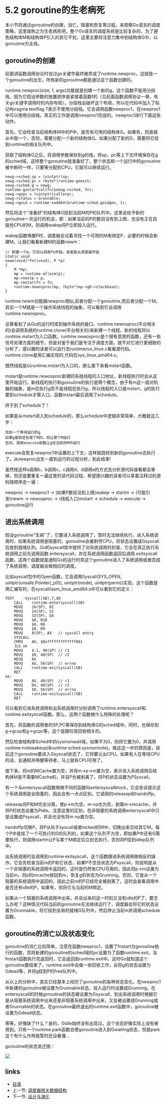 # 5.2 goroutine的生老病死

本小节将通过goroutine的创建，消亡，阻塞和恢复等过程，来观察Go语言的调度策略，这里就称之为生老病死吧。整个Go语言的调度系统是比较复杂的，为了避免结构体M和结构体P引入的其它干扰，这里主要将注意力集中到结构体G中，以goroutine为主线。

## goroutine的创建
前面讲函数调用协议时说过go关键字最终被弄成了runtime.newproc。这就是一个goroutine的出生，所有新的goroutine都是通过这个函数创建的。

runtime.newproc(size, f, args)功能就是创建一个新的g，这个函数不能用分段栈，因为它假设参数的放置顺序是紧接着函数f的（见前面函数调用协议一章，有关go关键字调用时的内存布局）。分段栈会破坏这个布局，所以在代码中加入了标记#pragma textflag 7表示不使用分段栈。它会调用函数newproc1，在newproc1中可以使用分段栈。真正的工作是调用newproc1完成的。newproc1进行下面这些动作。

首先，它会检查当前结构体M中的P中，是否有可用的结构体G。如果有，则直接从中取一个，否则，需要分配一个新的结构体G。如果分配了新的G，需要将它挂到runtime的相关队列中。

获取了结构体G之后，将调用参数保存到g的栈，将sp，pc等上下文环境保存在g的sched域，这样整个goroutine就准备好了，整个状态和一个运行中的goroutine被中断时一样，只要等分配到CPU，它就可以继续运行。

	newg->sched.sp = (uintptr)sp;
	newg->sched.pc = (byte*)runtime·goexit;
	newg->sched.g = newg;
	runtime·gostartcallfn(&newg->sched, fn);
	newg->gopc = (uintptr)callerpc;
	newg->status = Grunnable;
	newg->goid = runtime·xadd64(&runtime·sched.goidgen, 1);


然后将这个“准备好”的结构体G挂到当前M的P的队列中。这里会给予新的goroutine一次运行的机会，即：如果当前的P的数目没有到上限，也没有正在自旋抢CPU的M，则调用wakep将P立即投入运行。

wakep函数唤醒P时，调度器会试着寻找一个可用的M来绑定P，必要的时候会新建M。让我们看看新建M的函数newm：

	// 新建一个m，它将以调用fn开始，或者是从调度器开始
	static void
	newm(void(*fn)(void), P *p)
	{
		M *mp;
		mp = runtime·allocm(p);
		mp->nextp = p;
		mp->mstartfn = fn;
		runtime·newosproc(mp, (byte*)mp->g0->stackbase);
	}

runtime.newm功能跟newproc相似,前者分配一个goroutine,而后者分配一个M。其实一个M就是一个操作系统线程的抽象，可以看到它会调用runtime.newosproc。

总算看到了从Go的运行时库到操作系统的接口，runtime.newosproc(平台相关的)会调用系统的runtime.clone(平台相关的)来新建一个线程，新的线程将以runtime.mstart为入口函数。runtime.newosproc是个很有意思的函数，还有一些信号处理方面的细节，但是对鉴于我们是专注于调度方面，就不对它进行更细致的分析了，感兴趣的读者可以自行去runtime/os\_linux.c看看源代码。runtime.clone是用汇编实现的,代码在sys\_linux_amd64.s。

既然线程是以runtime.mstart为入口的，那么接下来看mstart函数。

mstart是runtime.newosproc新建的系统线程的入口地址，新线程执行时会从这里开始运行。新线程的执行和goroutine的执行是两个概念，由于有m这一层对机器的抽象，是m在执行g而不是线程在执行g。所以线程的入口是mstart，g的执行要到schedule才算入口。函数mstart最后调用了schedule。

终于到了schedule了！

如果是从mstart进入到schedule的，那么schedule中逻辑非常简单，大概就这几步：

	找到一个等待运行的g
	如果g是锁定到某个M的，则让那个M运行
	否则，调用execute函数让g在当前的M中运行

execute会恢复newproc1中设置的上下文，这样就跳转到新的goroutine去执行了。从newproc出生一直到运行的过程分析，到此结束!

虽然按这样a调用b，b调用c，c调用d，d调用e的方式去分析源代码谁看都会晕掉，但还是要重复一遍这里的读代码过程，希望感兴趣的读者可以拿着注释过的源码按顺序走一遍：

newproc -> newproc1 -> (如果P数目没到上限)wakep -> startm -> (可能引发)newm -> newosproc -> (线程入口)mstart -> schedule -> execute -> goroutine运行

## 进出系统调用

假设goroutine"生病"了，它要进入系统调用了，暂时无法继续执行。进入系统调用时，如果系统调用是阻塞的，goroutine会被剥夺CPU，将状态设置成Gsyscall后放到就绪队列。Go的syscall库中提供了对系统调用的封装，它会在真正执行系统调用之前先调用函数.entersyscall，并在系统调用函数返回后调用.exitsyscall函数。这两个函数就是通知Go的运行时库这个goroutine进入了系统调用或者完成了系统调用，调度器会做相应的调度。

比如syscall包中的Open函数，它会调用Syscall(SYS_OPEN, uintptr(unsafe.Pointer(\_p0)), uintptr(mode), uintptr(perm))实现。这个函数是用汇编写的，在syscall/asm\_linux\_amd64.s中可以看到它的定义：

	TEXT	·Syscall(SB),7,$0
		CALL	runtime·entersyscall(SB)
		MOVQ	16(SP), DI
		MOVQ	24(SP), SI
		MOVQ	32(SP), DX
		MOVQ	$0, R10
		MOVQ	$0, R8
		MOVQ	$0, R9
		MOVQ	8(SP), AX	// syscall entry
		SYSCALL
		CMPQ	AX, $0xfffffffffffff001
		JLS	ok
		MOVQ	$-1, 40(SP)	// r1
		MOVQ	$0, 48(SP)	// r2
		NEGQ	AX
		MOVQ	AX, 56(SP)  // errno
		CALL	runtime·exitsyscall(SB)
		RET
	ok:
		MOVQ	AX, 40(SP)	// r1
		MOVQ	DX, 48(SP)	// r2
		MOVQ	$0, 56(SP)	// errno
		CALL	runtime·exitsyscall(SB)
		RET

可以看到它进系统调用和出系统调用时分别调用了runtime.entersyscall和runtime.exitsyscall函数。那么，这两个函数做什么特殊的处理呢？

首先，将函数的调用者的SP,PC等保存到结构体G的sched域中。同时，也保存到g->gcsp和g->gcpc等，这个是跟垃圾回收相关的。

然后检查结构体Sched中的sysmonwait域，如果不为0，则将它置为0，并调用runtime·notewakeup(&runtime·sched.sysmonnote)。做这这一步的原因是，目前这个goroutine要进入Gsyscall状态了，它将要让出CPU。如果有人在等待CPU的话，会通知并唤醒等待者，马上就有CPU可用了。

接下来，将m的MCache置为空，并将m->p->m置为空，表示进入系统调用后结构体M是不需要MCache的，并且P也被剥离了，将P的状态设置为PSyscall。

有一个与entersyscall函数稍微不同的函数叫entersyscallblock，它会告诉提示这个系统调用是会阻塞的，因此会有一点点区别。它调用的releasep和handoffp。

releasep将P和M完全分离，使p->m为空，m->p也为空，剥离m->mcache，并将P的状态设置为Pidle。注意这里的区别，在非阻塞的系统调用entersyscall中只是设置成Psyscall，并且也没有将m->p置为空。

handoffp切换P。将P从处于syscall或者locked的M中，切换出来交给其它M。每个P中是挂了一个可执行的G的队列的，如果这个队列不为空，即如果P中还有G需要执行，则调用startm让P与某个M绑定后立刻去执行，否则将P挂到idlep队列中。

出系统调用时会调用到runtime·exitsyscall，这个函数跟进系统调用做相反的操作。它会先检查当前m的P和它状态，如果P不空且状态为Psyscall，则说明是从一个非阻塞的系统调用中返回的，这时是仍然有CPU可用的。因此将p->m设置为当前m，将p的mcache放回到m，恢复g的状态为Grunning。否则，它是从一个阻塞的系统调用中返回的，因此之前m的P已经完全被剥离了。这时会查看调用中是否还有idle的P，如果有，则将它与当前的M绑定。

如果从一个阻塞的系统调用中出来，并且出来的这一时刻又没有idle的P了，要怎么办呢？这种情况代码当前的goroutine无法继续运行了，调度器会将它的状态设置为Grunnable，将它挂到全局的就绪G队列中，然后停止当前m并调用schedule函数。

## goroutine的消亡以及状态变化

goroutine的消亡比较简单，注意在函数newproc1，设置了fnstart为goroutine执行的函数，而将新建的goroutine的sched域的pc设置为了函数runtime.exit。当fnstart函数执行完返回时，它会返回到runtime.exit中。这时Go就知道这个goroutine要结束了，runtime.exit中会做一些回收工作，会将g的状态设置为Gdead等，并将g挂到P的free队列中。

从以上的分析中，其实已经基本上经历了goroutine的各种状态变化。在newproc1中新建的goroutine被设置为Grunnable状态，投入运行时设置成Grunning。在entersyscall的时候goroutine的状态被设置为Gsyscall，到出系统调用时根据它是从阻塞系统调用中出来还是非阻塞系统调用中出来，又会被设置成Grunning或者Grunnable的状态。在goroutine最终退出的runtime.exit函数中，goroutine被设置为Gdead状态。

等等，好像缺了什么？是的，Gidle始终没有出现过。这个状态好像实际上没有被用到。只有一个runtime.park函数会使goroutine进入到Gwaiting状态，但是park这个有什么作用我暂时还没看懂...

goroutine的状态变迁图：

![](images/5.2.goroutine_state.jpg?raw=true)

## links
   * [目录](<preface.md>)
   * 上一节: [调度器相关数据结构](<05.1.md>)
   * 下一节: [设计与演化](<05.3.md>)